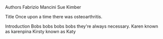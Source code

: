 Authors
Fabrizio Mancini
Sue Kimber

Title
Once upon a time there was osteoarthritis.

Introduction
Bobs bobs bobs bobs
they're always necessary.
Karen known as karenpina
Kirsty known as Katy



